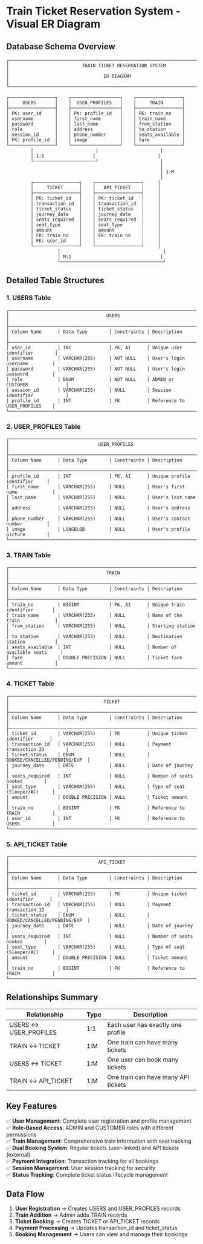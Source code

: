 # Train Ticket Reservation System - Visual ER Diagram

## Database Schema Overview

```
┌─────────────────────────────────────────────────────────────────────────────────────┐
│                           TRAIN TICKET RESERVATION SYSTEM                         │
│                                   ER DIAGRAM                                      │
└─────────────────────────────────────────────────────────────────────────────────────┘

┌─────────────────┐    ┌──────────────────┐    ┌─────────────────┐
│     USERS       │    │  USER_PROFILES   │    │     TRAIN       │
├─────────────────┤    ├──────────────────┤    ├─────────────────┤
│ PK: user_id     │    │ PK: profile_id   │    │ PK: train_no    │
│ username        │    │ first_name       │    │ train_name      │
│ password        │    │ last_name        │    │ from_station    │
│ role            │    │ address          │    │ to_station      │
│ session_id      │    │ phone_number     │    │ seats_available │
│ FK: profile_id  │    │ image            │    │ fare            │
└─────────────────┘    └──────────────────┘    └─────────────────┘
         │                       │                       │
         │ 1:1                  │                       │
         └───────────────────────┘                       │
                                                         │
                                                         │ 1:M
                                                         │
         ┌─────────────────┐    ┌─────────────────┐     │
         │     TICKET      │    │   API_TICKET    │     │
         ├─────────────────┤    ├─────────────────┤     │
         │ PK: ticket_id   │    │ PK: ticket_id   │     │
         │ transaction_id  │    │ transaction_id  │     │
         │ ticket_status   │    │ ticket_status   │     │
         │ journey_date    │    │ journey_date    │     │
         │ seats_required  │    │ seats_required  │     │
         │ seat_type       │    │ seat_type       │     │
         │ amount          │    │ amount          │     │
         │ FK: train_no    │    │ FK: train_no    │     │
         │ FK: user_id     │    │                 │     │
         └─────────────────┘    └─────────────────┘     │
                   │                                      │
                   │ M:1                                 │
                   └──────────────────────────────────────┘
```

## Detailed Table Structures

### 1. USERS Table
```
┌─────────────────────────────────────────────────────────────────────────────────────┐
│                                    USERS                                          │
├─────────────────────────────────────────────────────────────────────────────────────┤
│ Column Name      │ Data Type        │ Constraints │ Description                    │
├─────────────────────────────────────────────────────────────────────────────────────┤
│ user_id          │ INT              │ PK, AI      │ Unique user identifier        │
│ username         │ VARCHAR(255)     │ NOT NULL    │ User's login username         │
│ password         │ VARCHAR(255)     │ NOT NULL    │ User's login password         │
│ role             │ ENUM             │ NOT NULL    │ ADMIN or CUSTOMER              │
│ session_id       │ VARCHAR(255)     │ NULL        │ Session identifier            │
│ profile_id       │ INT              │ FK          │ Reference to USER_PROFILES    │
└─────────────────────────────────────────────────────────────────────────────────────┘
```

### 2. USER_PROFILES Table
```
┌─────────────────────────────────────────────────────────────────────────────────────┐
│                                 USER_PROFILES                                     │
├─────────────────────────────────────────────────────────────────────────────────────┤
│ Column Name      │ Data Type        │ Constraints │ Description                    │
├─────────────────────────────────────────────────────────────────────────────────────┤
│ profile_id       │ INT              │ PK, AI      │ Unique profile identifier     │
│ first_name       │ VARCHAR(255)     │ NULL        │ User's first name             │
│ last_name        │ VARCHAR(255)     │ NULL        │ User's last name              │
│ address          │ VARCHAR(255)     │ NULL        │ User's address                │
│ phone_number     │ VARCHAR(255)     │ NULL        │ User's contact number         │
│ image            │ LONGBLOB         │ NULL        │ User's profile picture        │
└─────────────────────────────────────────────────────────────────────────────────────┘
```

### 3. TRAIN Table
```
┌─────────────────────────────────────────────────────────────────────────────────────┐
│                                    TRAIN                                          │
├─────────────────────────────────────────────────────────────────────────────────────┤
│ Column Name      │ Data Type        │ Constraints │ Description                    │
├─────────────────────────────────────────────────────────────────────────────────────┤
│ train_no         │ BIGINT           │ PK, AI      │ Unique train identifier       │
│ train_name       │ VARCHAR(255)     │ NULL        │ Name of the train             │
│ from_station     │ VARCHAR(255)     │ NULL        │ Starting station              │
│ to_station       │ VARCHAR(255)     │ NULL        │ Destination station           │
│ seats_available  │ INT              │ NULL        │ Number of available seats     │
│ fare             │ DOUBLE PRECISION │ NULL        │ Ticket fare amount            │
└─────────────────────────────────────────────────────────────────────────────────────┘
```

### 4. TICKET Table
```
┌─────────────────────────────────────────────────────────────────────────────────────┐
│                                   TICKET                                          │
├─────────────────────────────────────────────────────────────────────────────────────┤
│ Column Name      │ Data Type        │ Constraints │ Description                    │
├─────────────────────────────────────────────────────────────────────────────────────┤
│ ticket_id        │ VARCHAR(255)     │ PK          │ Unique ticket identifier      │
│ transaction_id   │ VARCHAR(255)     │ NULL        │ Payment transaction ID        │
│ ticket_status    │ ENUM             │ NULL        │ BOOKED/CANCELLED/PENDING/EXP  │
│ journey_date     │ DATE             │ NULL        │ Date of journey               │
│ seats_required   │ INT              │ NULL        │ Number of seats booked        │
│ seat_type        │ VARCHAR(255)     │ NULL        │ Type of seat (Sleeper/AC)     │
│ amount           │ DOUBLE PRECISION │ NULL        │ Ticket amount                 │
│ train_no         │ BIGINT           │ FK          │ Reference to TRAIN            │
│ user_id          │ INT              │ FK          │ Reference to USERS            │
└─────────────────────────────────────────────────────────────────────────────────────┘
```

### 5. API_TICKET Table
```
┌─────────────────────────────────────────────────────────────────────────────────────┐
│                                 API_TICKET                                        │
├─────────────────────────────────────────────────────────────────────────────────────┤
│ Column Name      │ Data Type        │ Constraints │ Description                    │
├─────────────────────────────────────────────────────────────────────────────────────┤
│ ticket_id        │ VARCHAR(255)     │ PK          │ Unique ticket identifier      │
│ transaction_id   │ VARCHAR(255)     │ NULL        │ Payment transaction ID        │
│ ticket_status    │ ENUM             │ NULL        │ BOOKED/CANCELLED/PENDING/EXP  │
│ journey_date     │ DATE             │ NULL        │ Date of journey               │
│ seats_required   │ INT              │ NULL        │ Number of seats booked        │
│ seat_type        │ VARCHAR(255)     │ NULL        │ Type of seat (Sleeper/AC)     │
│ amount           │ DOUBLE PRECISION │ NULL        │ Ticket amount                 │
│ train_no         │ BIGINT           │ FK          │ Reference to TRAIN            │
└─────────────────────────────────────────────────────────────────────────────────────┘
```

## Relationships Summary

| Relationship | Type | Description |
|--------------|------|-------------|
| USERS ↔ USER_PROFILES | 1:1 | Each user has exactly one profile |
| TRAIN ↔ TICKET | 1:M | One train can have many tickets |
| USERS ↔ TICKET | 1:M | One user can book many tickets |
| TRAIN ↔ API_TICKET | 1:M | One train can have many API tickets |

## Key Features

✅ **User Management**: Complete user registration and profile management  
✅ **Role-Based Access**: ADMIN and CUSTOMER roles with different permissions  
✅ **Train Management**: Comprehensive train information with seat tracking  
✅ **Dual Booking System**: Regular tickets (user-linked) and API tickets (external)  
✅ **Payment Integration**: Transaction tracking for all bookings  
✅ **Session Management**: User session tracking for security  
✅ **Status Tracking**: Complete ticket status lifecycle management  

## Data Flow

1. **User Registration** → Creates USERS and USER_PROFILES records
2. **Train Addition** → Admin adds TRAIN records
3. **Ticket Booking** → Creates TICKET or API_TICKET records
4. **Payment Processing** → Updates transaction_id and ticket_status
5. **Booking Management** → Users can view and manage their bookings 
